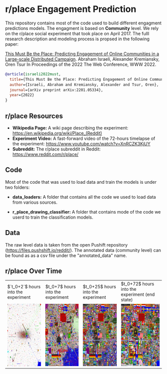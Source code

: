 # r/place Engagement Prediction

This repository contains most of the code used to build different engagment predictions models. The engagment is based on **Community** level. We rely on the r/place social experiment that took place on April 2017. The fulll research description and modeling process is propsed in the following paper:

[This Must Be the Place: Predicting Engagement of Online
Communities in a Large-scale Distributed Campaign](https://arxiv.org/pdf/2201.05334.pdf). Abraham Israeli, Alexander Kremiansky, Oren Tsur
In Proceedings of the 2022 The Web Conference, WWW 2022. 

```bibtex
@article{israeli2022must,
  title={This Must Be the Place: Predicting Engagement of Online Communities in a Large-scale Distributed Campaign},
  author={Israeli, Abraham and Kremiansky, Alexander and Tsur, Oren},
  journal={arXiv preprint arXiv:2201.05334},
  year={2022}
}
```

## r/place Resources
* **Wikipedia Page:** A wiki page describing the experiment: https://en.wikipedia.org/wiki/Place_(Reddit)
* **Experiment Video:** A fast-forward video of the 72-hours timelapse of the experiment:  https://www.youtube.com/watch?v=XnRCZK3KjUY
* **Subreddit:** The r/place subreddit in Reddit: https://www.reddit.com/r/place/

## Code 
Most of the code that was used to load data and train the models is under two folders:

*  **data_loaders:**
A folder that contains all the code we used to load data from various sources.

* **r_place_drawing_classifier:**
A folder that contains mode of the code we userd to train the classification models.

## Data
The raw level data is taken from the open Pushift repository (https://files.pushshift.io/reddit/).
The annotated data (community level) can be found as as a csv file under the "annotated_data" name.

## r/place Over Time
<table>
  <tr>
     <td>$`t_0+2`$ hours into the experiment</td>
     <td>$t_0+7$ hours into the experiment</td>
     <td>$t_0+25$ hours into the experiment</td>
     <td>$t_0+72$ hours into the experiment (end state)</td>
  </tr>
  <tr>
    <td><img src="pics/1490986860.png" width=200 height=200></td>
    <td><img src="pics/1491066860.png" width=200 height=200></td>
    <td><img src="pics/1491116860.png" width=200 height=200></td>
    <td><img src="pics/1491226860.png" width=200 height=200></td>
  </tr>
 </table>
